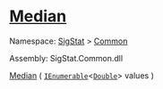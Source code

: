 # [Median](./MathHelper-100663401.md)

Namespace: [SigStat]() > [Common](./../README.md)

Assembly: SigStat.Common.dll

[Median](./MathHelper-100663401.md) ( [`IEnumerable`](https://docs.microsoft.com/en-us/dotnet/api/System.Collections.Generic.IEnumerable-1)\<[`Double`](https://docs.microsoft.com/en-us/dotnet/api/System.Double)> values )
